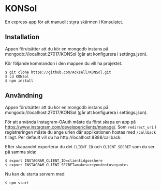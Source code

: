 # KONSol

En express-app för att manuellt styra skärmen i Konsulatet.

## Installation

Appen förutsätter att du kör en mongodb instans på mongodb://localhost:27017/KONSol (går att konfigurera i settings.json).

Kör följande kommandon i den mappen du vill ha projektet.

    $ git clone https://github.com/Acksell/KONSol.git
    $ cd KONSol
    $ npm install

## Användning

Appen förutsätter att du kör en mongodb instans på mongodb://localhost:27017/KONSol (går att konfigurera i settings.json).

För att använda Instagram-OAuth måste du först skapa en app på 
https://www.instagram.com/developer/clients/manage/. Som `redirect_uri` i registreringen måste 
du ange urlen där applikationen hostas med `/callback` tillagt. Per default vill du ha http://localhost:8888/callback.

Efter skapandet exporterar du det `CLIENT_ID` och `CLIENT_SECRET` som du ser på samma sida:

    $ export INSTAGRAM_CLIENT_ID=clientidgoeshere
    $ export INSTAGRAM_CLIENT_SECRET=makesureyoudontusequotes

Nu kan du starta servern med 

    $ npm start

